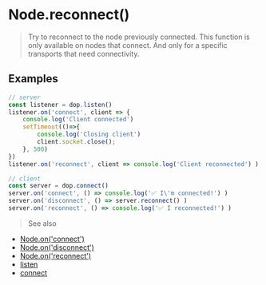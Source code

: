 # Node.reconnect()

> Try to reconnect to the node previously connected. This function is only available on nodes that connect. And only for a specific transports that need connectivity.


## Examples
```js
// server
const listener = dop.listen()
listener.on('connect', client => {
    console.log('Client connected')
    setTimeout(()=>{
        console.log('Closing client')
        client.socket.close();
    }, 500)
})
listener.on('reconnect', client => console.log('Client reconnected') )
```


```js
// client
const server = dop.connect()
server.on('connect', () => console.log('✅ I\'m connected!') )
server.on('disconnect', () => server.reconnect() )
server.on('reconnect', () => console.log('✅ I reconnected!') )
```






> See also
- [Node.on('connect')](/api/javascript/Node-onconnect)
- [Node.on('disconnect')](/api/javascript/Node-ondisconnect)
- [Node.on('reconnect')](/api/javascript/Node-onreconnect)
- [listen](/api/javascript/listen)
- [connect](/api/javascript/connect)